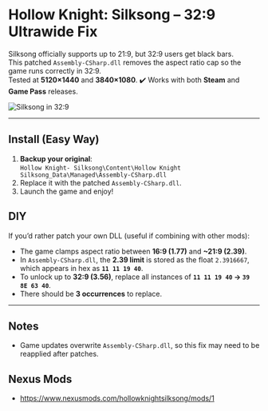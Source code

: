 # Hollow Knight: Silksong – 32:9 Ultrawide Fix

Silksong officially supports up to 21:9, but 32:9 users get black bars.  
This patched `Assembly-CSharp.dll` removes the aspect ratio cap so the game runs correctly in 32:9.  
Tested at **5120×1440** and **3840×1080**.
✔️ Works with both **Steam** and **Game Pass** releases.

![Silksong in 32:9](image.png)

---

## Install (Easy Way)
1. **Backup your original**:  
   `Hollow Knight- Silksong\Content\Hollow Knight Silksong_Data\Managed\Assembly-CSharp.dll`
2. Replace it with the patched `Assembly-CSharp.dll`.
3. Launch the game and enjoy!

## DIY
If you’d rather patch your own DLL (useful if combining with other mods):  

- The game clamps aspect ratio between **16:9 (1.77)** and **~21:9 (2.39)**.  
- In `Assembly-CSharp.dll`, the **2.39 limit** is stored as the float `2.3916667`, which appears in hex as **`11 11 19 40`**.  
- To unlock up to **32:9 (3.56)**, replace all instances of **`11 11 19 40` → `39 8E 63 40`**.  
- There should be **3 occurrences** to replace.  

---

## Notes
- Game updates overwrite `Assembly-CSharp.dll`, so this fix may need to be reapplied after patches. 

## Nexus Mods
 - https://www.nexusmods.com/hollowknightsilksong/mods/1
